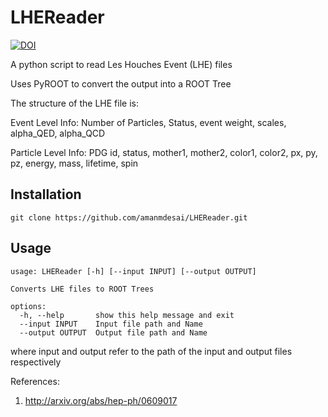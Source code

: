 # LHEReader

[![DOI](https://zenodo.org/badge/DOI/10.5281/zenodo.7642763.svg)](https://doi.org/10.5281/zenodo.7642763)


A python script to read Les Houches Event (LHE) files

Uses PyROOT to convert the output into a ROOT Tree

The structure of the LHE file is:

Event Level Info: Number of Particles, Status, event weight, scales, alpha_QED, alpha_QCD

Particle Level Info: PDG id, status, mother1, mother2, color1, color2, px, py, pz, energy, mass, lifetime, spin


## Installation

```code
git clone https://github.com/amanmdesai/LHEReader.git
```

## Usage
```code
usage: LHEReader [-h] [--input INPUT] [--output OUTPUT]

Converts LHE files to ROOT Trees

options:
  -h, --help       show this help message and exit
  --input INPUT    Input file path and Name
  --output OUTPUT  Output file path and Name
```

where input and output refer to the path of the input and output files respectively

References: 
1. http://arxiv.org/abs/hep-ph/0609017
